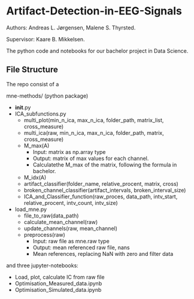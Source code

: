 # Artifact-Detection-in-EEG-Signals
Authors: Andreas L. Jørgensen, Malene S. Thyrsted.

Supervisor: Kaare B. Mikkelsen.

The python code and notebooks for our bachelor project in Data Science.

## File Structure
The repo consist of a 

mne-methods/ (python package)
* __init__.py
* ICA_subfunctions.py
  * multi_plot(min_n_ica, max_n_ica, folder_path, matrix_list, cross_measure)
  * multi_ica(raw, min_n_ica, max_n_ica, folder_path, matrix, cross_measure)
  * M_max(A)
    * Input: matrix as np.array type
    * Output: matrix of max values for each channel.
    * Calculatethe M_max of the matrix, following the formula in bachelor.
  * M_idx(A)
  * artifact_classifier(folder_name, relative_procent, matrix, cross)
  * broken_channel_classifier(artifact_intervals, broken_interval_size)
  * ICA_and_Classifier_function(raw_proces, data_path, intv_start, relative_procent, intv_count, intv_size)
* load_mne.py
  * file_to_raw(data_path)
  * calculate_mean_channel(raw)
  * update_channels(raw, mean_channel)
  * preprocess(raw)
    * Input: raw file as mne.raw type
    * Output: mean referenced raw file, nans
    * Mean references, replacing NaN with zero and filter data

and three jupyter-notebooks:
* Load, plot, calculate IC from raw file
* Optimisation_Measured_data.ipynb
* Optimisation_Simulated_data.ipynb
